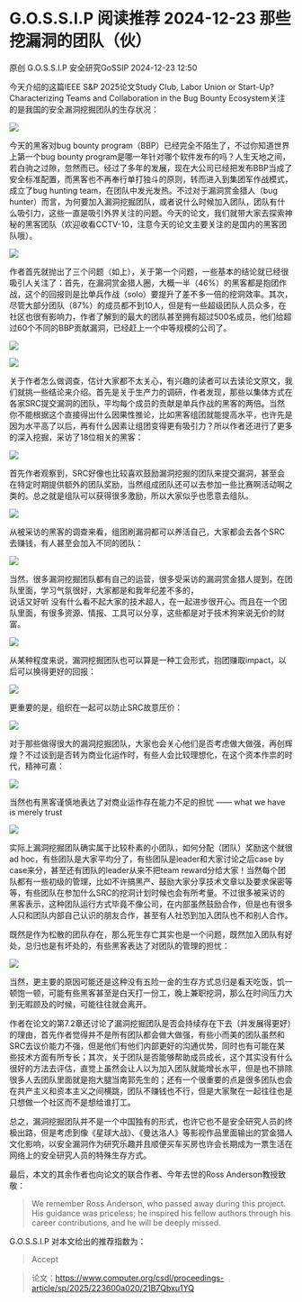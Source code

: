 #  G.O.S.S.I.P 阅读推荐 2024-12-23 那些挖漏洞的团队（伙）   
原创 G.O.S.S.I.P  安全研究GoSSIP   2024-12-23 12:50  
  
今天介绍的这篇IEEE S&P 2025论文Study Club, Labor Union or Start-Up? Characterizing Teams and Collaboration in the Bug Bounty Ecosystem关注的是我国的安全漏洞挖掘团队的生存状况：  
  
![](https://mmbiz.qpic.cn/sz_mmbiz_png/uicdfzKrO21E2ccbcyYJjTSRzOVjpzmia272T87PiaWibAnUXEkAy5QEnnVR2n6sxuGuUvY82lMmHHtdVv0b818o2Q/640?wx_fmt=png&from=appmsg "")  
  
今天的黑客对bug bounty program（BBP）已经完全不陌生了，不过你知道世界上第一个bug bounty program是哪一年针对哪个软件发布的吗？人生天地之间，若白驹之过隙，忽然而已。经过了多年的发展，现在大公司已经把发布BBP当成了安全标准配置，而黑客也不再奉行单打独斗的原则，转而进入到集团军作战模式，成立了bug hunting team，在团队中发光发热。不过对于漏洞赏金猎人（bug hunter）而言，为何要加入漏洞挖掘团队，或者说什么时候加入团队，团队有什么吸引力，这些一直是吸引外界关注的问题。今天的论文，我们就带大家去探索神秘的黑客团队（欢迎收看CCTV-10，注意今天的论文主要关注的是国内的黑客团队哦）。  
  
![](https://mmbiz.qpic.cn/sz_mmbiz_png/uicdfzKrO21E2ccbcyYJjTSRzOVjpzmia2AUicOA4MnrAFUAUlibrBicKOmQItVBda376NX1ibaX4JYCSrGPC3MJB9LQ/640?wx_fmt=png&from=appmsg "")  
  
作者首先就抛出了三个问题（如上），关于第一个问题，一些基本的结论就已经很吸引人关注了：首先，在漏洞赏金猎人圈，大概一半（46%）的黑客都是抱团作战，这个的回报则是比单兵作战（solo）要提升了差不多一倍的挖洞效率。其次，尽管大部分团队（87%）的成员都不到10人，但是有一些超级团队人员众多，在社区也很有影响力，作者了解到的最大的团队甚至拥有超过500名成员，他们给超过60个不同的BBP贡献漏洞，已经赶上一个中等规模的公司了。  
  
![](https://mmbiz.qpic.cn/sz_mmbiz_png/uicdfzKrO21E2ccbcyYJjTSRzOVjpzmia2oBkpnUFD01m0ZdGYTvh4mbxLiczbI7HjoNvribAicuhFoFlZ7ll7mhTSQ/640?wx_fmt=png&from=appmsg "")  
  
![](https://mmbiz.qpic.cn/sz_mmbiz_png/uicdfzKrO21E2ccbcyYJjTSRzOVjpzmia2FdIojQ6d8yZFhpQqDyibibaGWpaQs75C7AzOJpm79RDe8L0Xls5cAOOQ/640?wx_fmt=png&from=appmsg "")  
  
关于作者怎么做调查，估计大家都不太关心，有兴趣的读者可以去读论文原文，我们就挑一些结论来介绍。首先是关于生产力的调研，作者发现，那些以集体方式在各家SRC提交漏洞的团队，平均每个成员的贡献是单兵作战的黑客的两倍。当然你不能根据这个直接得出什么因果性推论，比如黑客组团就能提高水平，也许先是因为水平高了以后，再有什么因素让组团变得更有吸引力？所以作者还进行了更多的深入挖掘，采访了18位相关的黑客：  
  
![](https://mmbiz.qpic.cn/sz_mmbiz_png/uicdfzKrO21E2ccbcyYJjTSRzOVjpzmia2UAlAFAXTREkxOicD84wJzib7GNib6s52UWlu1lhuAVkHPX8WyPZplpsIw/640?wx_fmt=png&from=appmsg "")  
  
首先作者观察到，SRC好像也比较喜欢鼓励漏洞挖掘的团队来提交漏洞，甚至会在特定时期提供额外的团队奖励，当然组成团队还可以去参加一些比赛啊活动啊之类的。总之就是组队可以获得很多激励，所以大家似乎也愿意去组队。  
  
![](https://mmbiz.qpic.cn/sz_mmbiz_png/uicdfzKrO21E2ccbcyYJjTSRzOVjpzmia2GwwTXjzpXjbQ6oNib0HVeNpxUHmyQiaeWiclDv5DeLBKYB7X5exeSebHQ/640?wx_fmt=png&from=appmsg "")  
  
从被采访的黑客的调查来看，组团刷漏洞都可以养活自己，大家都会去各个SRC去赚钱，有人甚至会加入不同的团队：  
  
![](https://mmbiz.qpic.cn/sz_mmbiz_png/uicdfzKrO21E2ccbcyYJjTSRzOVjpzmia2dvHCynCGoZwK68J6Pxgs6jErysAmWJdBYayjpXwibgUWD0pQC6y9eUw/640?wx_fmt=png&from=appmsg "")  
  
当然，很多漏洞挖掘团队都有自己的运营，很多受采访的漏洞赏金猎人提到，在团队里面，学习气氛很好，大家都是和我年纪差不多的，  
说话又好听 没有什么看不起大家的技术超人，在一起进步很开心。而且在一个团队里面，有很多资源、情报、工具可以分享，这些都是对于技术狗来说无价的财富。  
  
![](https://mmbiz.qpic.cn/sz_mmbiz_png/uicdfzKrO21E2ccbcyYJjTSRzOVjpzmia2LCOE2mzU5WDv4r37EH5wPpvticO5ibIs8BX0RnOGADnnuI6U9wjiap29w/640?wx_fmt=png&from=appmsg "")  
  
从某种程度来说，漏洞挖掘团队也可以算是一种工会形式，抱团赚取impact，以后可以换得更好的回报：  
  
![](https://mmbiz.qpic.cn/sz_mmbiz_png/uicdfzKrO21E2ccbcyYJjTSRzOVjpzmia2X4ISzgQScqe8D2VBJoQFJtgEfQDxUicLBJazULlIfTjGEK9bb5ewB8Q/640?wx_fmt=png&from=appmsg "")  
  
更重要的是，组织在一起可以防止SRC故意压价：  
  
![](https://mmbiz.qpic.cn/sz_mmbiz_png/uicdfzKrO21E2ccbcyYJjTSRzOVjpzmia2jRC4vVfibYxQdRpAMSYAI5Csdfd8D1xm6RYkB9yrwDzB5DbibeUtOHPA/640?wx_fmt=png&from=appmsg "")  
  
对于那些做得很大的漏洞挖掘团队，大家也会关心他们是否考虑做大做强，再创辉煌？不过谈到是否转为商业化运作时，有些人会比较理想化，在这个资本作祟的时代，精神可嘉：  
  
![](https://mmbiz.qpic.cn/sz_mmbiz_png/uicdfzKrO21E2ccbcyYJjTSRzOVjpzmia2hXUgoaQicye2Ihia2WPlyzd8UYdsyoKhFMuXGrQBs3yCd7SRXklvULag/640?wx_fmt=png&from=appmsg "")  
  
当然也有黑客谨慎地表达了对商业运作存在能力不足的担忧 —— what we have is merely trust  
  
![](https://mmbiz.qpic.cn/sz_mmbiz_png/uicdfzKrO21E2ccbcyYJjTSRzOVjpzmia2DSribGkfOXaHrFlcf95BdEjKRyxlsznVyJj0iaHAYw5M1oSsaibTzfDtQ/640?wx_fmt=png&from=appmsg "")  
  
实际上漏洞挖掘团队确实属于比较朴素的小团队，如何分配（团队）奖励这个就很ad hoc，有些团队是大家平均分了，有些团队是leader和大家讨论之后case by case来分，甚至还有团队的leader从来不把team reward分给大家！当然每个团队都有一些初级的管理，比如不许搞黑产、鼓励大家分享技术文章以及要求保密等等，有些团队在参加什么SRC的挖洞计划时候也会有所考量。不过很多被采访的黑客表示，这种团队运行方式毕竟不像公司，在内部虽然鼓励合作，但是也有很多人只和团队内部自己认识的朋友合作，甚至有人社恐到加入团队也不和别人合作。  
  
既然是作为松散的团队存在，那么死生存亡其实也是一个问题，既然加入团队有好处，总归也是有坏处的，有些黑客表达了对团队的管理的担忧：  
  
![](https://mmbiz.qpic.cn/sz_mmbiz_png/uicdfzKrO21E2ccbcyYJjTSRzOVjpzmia23lRe8PkdSKuzKRr9p61Mc3S9TvcqicicwBG5F0fdm6ReFt3YBYAIC95A/640?wx_fmt=png&from=appmsg "")  
  
当然，更主要的原因可能还是这种没有五险一金的生存方式总归是看天吃饭，饥一顿饱一顿，可能有些黑客甚至是白天打一份工，晚上兼职挖洞，那么在时间压力大到无暇顾及的时候，可能往往就会离开。  
  
作者在论文的第7.2章还讨论了漏洞挖掘团队是否会持续存在下去（并发展得更好）的理由，首先作者觉得并不是所有团队都会做大做强，有些小而美的团队虽然和SRC去议价能力不强，但是他们有他们内部更好的沟通优势，同时也有可能在某些技术方面有所专长；其次，关于团队是否能够帮助成员成长，这个其实没有什么很好的方法去评估，直觉上虽然会让人以为加入团队就能增长水平，但是也不排除很多人去团队里面就是抱大腿当南郭先生的；还有一个很重要的点是很多团队也会在共产主义和资本主义之间横跳，团队不赚钱也不行，但是大家聚在一起往往也是只想做一个社区而不是想给谁打工。  
  
总之，漏洞挖掘团队并不是一个中国独有的形式，也许它也不是安全研究人员的终极出路，但是考虑到像《星球大战》、《曼达洛人》等影视作品里面输出的赏金猎人文化影响，以安全漏洞作为研究乐趣并且顺便买车买房也许会长期成为一票生活在网络上的安全研究人员的特殊生存方式。  
  
最后，本文的其余作者也向论文的联合作者、今年去世的Ross Anderson教授致敬：  
> We remember Ross Anderson, who passed away during this project. His guidance was priceless; he inspired his fellow authors through his career contributions, and he will be deeply missed.  
  
  
G.O.S.S.I.P 对本文给出的推荐指数为：  
> Accept  
  
> 论文：https://www.computer.org/csdl/proceedings-article/sp/2025/223600a020/21B7Qbxu1YQ  
>   
  
  
  
